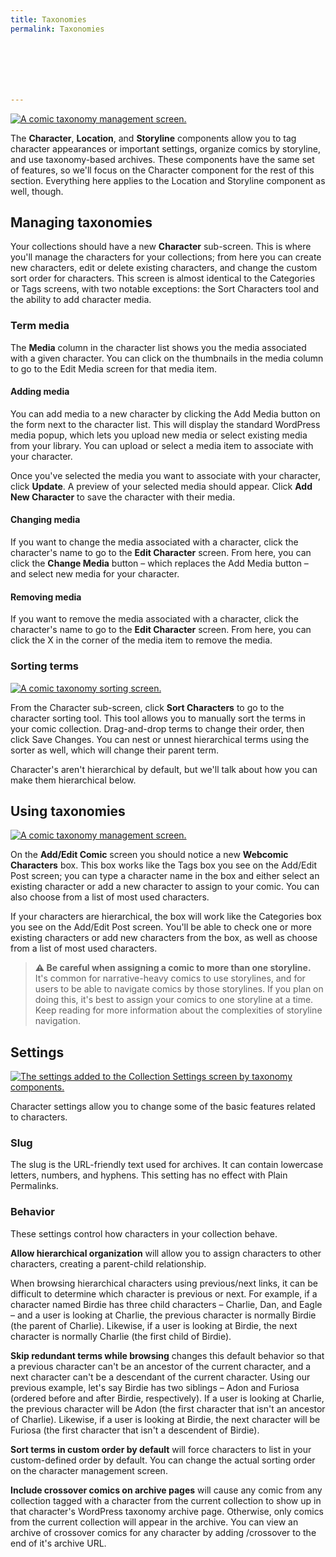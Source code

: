 ```yaml
---
title: Taxonomies
permalink: Taxonomies







---
```


[![A comic taxonomy management screen.][img-1]][img-1]

The **Character**, **Location**, and **Storyline** components allow you to tag
character appearances or important settings, organize comics by storyline, and
use taxonomy-based archives. These components have the same set of features, so
we'll focus on the Character component for the rest of this section. Everything
here applies to the Location and Storyline component as well, though.

## Managing taxonomies

Your collections should have a new **Character** sub-screen. This is where
you'll manage the characters for your collections; from here you can create new
characters, edit or delete existing characters, and change the custom sort
order for characters. This screen is almost identical to the Categories or Tags
screens, with two notable exceptions: the Sort Characters tool and the ability
to add character media.

### Term media

The **Media** column in the character list shows you the media associated with
a given character. You can click on the thumbnails in the media column to go to
the Edit Media screen for that media item.

#### Adding media

You can add media to a new character by clicking the Add Media button on the
form next to the character list. This will display the standard WordPress media
popup, which lets you upload new media or select existing media from your
library. You can upload or select a media item to associate with your character.

Once you've selected the media you want to associate with your character, click
**Update**. A preview of your selected media should appear. Click **Add New
Character** to save the character with their media.

#### Changing media

If you want to change the media associated with a character, click the
character's name to go to the **Edit Character** screen. From here, you can
click the **Change Media** button – which replaces the Add Media button – and
select new media for your character.

#### Removing media

If you want to remove the media associated with a character, click the
character's name to go to the **Edit Character** screen. From here, you can
click the X in the corner of the media item to remove the media.

### Sorting terms

[![A comic taxonomy sorting screen.][img-2]][img-2]

From the Character sub-screen, click **Sort Characters** to go to the character
sorting tool. This tool allows you to manually sort the terms in your comic
collection. Drag-and-drop terms to change their order, then click Save Changes.
You can nest or unnest hierarchical terms using the sorter as well, which will
change their parent term.

Character's aren't hierarchical by default, but we'll talk about how you can
make them hierarchical below.

## Using taxonomies

[![A comic taxonomy management screen.][img-3]][img-3]

On the **Add/Edit Comic** screen you should notice a new **Webcomic Characters**
box. This box works like the Tags box you see on the Add/Edit Post screen; you
can type a character name in the box and either select an existing character or
add a new character to assign to your comic. You can also choose from a list of
most used characters.

If your characters are hierarchical, the box will work like the Categories box
you see on the Add/Edit Post screen. You'll be able to check one or more
existing characters or add new characters from the box, as well as choose from
a list of most used characters.

> **⚠ Be careful when assigning a comic to more than one storyline.** It's
> common for narrative-heavy comics to use storylines, and for users to be able
> to navigate comics by those storylines. If you plan on doing this, it's best
> to assign your comics to one storyline at a time. Keep reading for more
> information about the complexities of storyline navigation.

## Settings

[![The settings added to the Collection Settings screen by taxonomy
components.][img-4]][img-4]

Character settings allow you to change some of the basic features related to
characters.

### Slug

The slug is the URL-friendly text used for archives. It can contain lowercase
letters, numbers, and hyphens. This setting has no effect with Plain Permalinks.

### Behavior

These settings control how characters in your collection behave.

**Allow hierarchical organization** will allow you to assign characters to
other characters, creating a parent-child relationship.

When browsing hierarchical characters using previous/next links, it can be
difficult to determine which character is previous or next. For example, if a
character named Birdie has three child characters – Charlie, Dan, and Eagle –
and a user is looking at Charlie, the previous character is normally Birdie
(the parent of Charlie). Likewise, if a user is looking at Birdie, the next
character is normally Charlie (the first child of Birdie).

**Skip redundant terms while browsing** changes this default behavior so that a
previous character can't be an ancestor of the current character, and a next
character can't be a descendant of the current character. Using our previous
example, let's say Birdie has two siblings – Adon and Furiosa (ordered before
and after Birdie, respectively). If a user is looking at Charlie, the previous
character will be Adon (the first character that isn't an ancestor of Charlie).
Likewise, if a user is looking at Birdie, the next character will be Furiosa
(the first character that isn't a descendent of Birdie).

**Sort terms in custom order by default** will force characters to list in your
custom-defined order by default. You can change the actual sorting order on the
character management screen.

**Include crossover comics on archive pages** will cause any comic from any
collection tagged with a character from the current collection to show up in
that character's WordPress taxonomy archive page. Otherwise, only comics from
the current collection will appear in the archive. You can view an archive of
crossover comics for any character by adding /crossover to the end of it's
archive URL.

[img-1]: srv/Taxonomies.png
[img-2]: srv/Taxonomies-Sorting.png
[img-3]: srv/Taxonomies-Box.png
[img-4]: srv/Taxonomies-Settings.png
